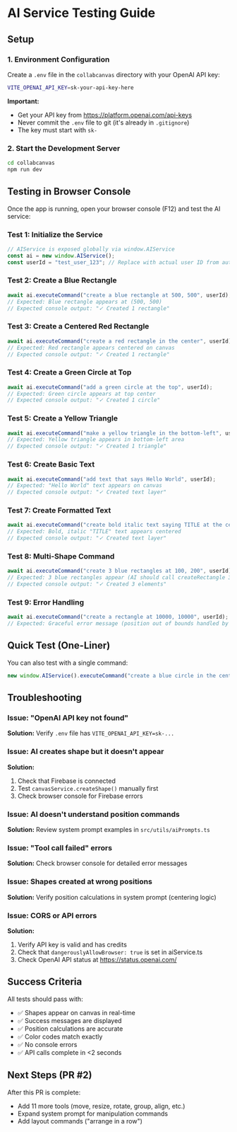 # AI Service Testing Guide

## Setup

### 1. Environment Configuration

Create a `.env` file in the `collabcanvas` directory with your OpenAI API key:

```bash
VITE_OPENAI_API_KEY=sk-your-api-key-here
```

**Important:** 
- Get your API key from https://platform.openai.com/api-keys
- Never commit the `.env` file to git (it's already in `.gitignore`)
- The key must start with `sk-`

### 2. Start the Development Server

```bash
cd collabcanvas
npm run dev
```

## Testing in Browser Console

Once the app is running, open your browser console (F12) and test the AI service:

### Test 1: Initialize the Service

```javascript
// AIService is exposed globally via window.AIService
const ai = new window.AIService();
const userId = "test_user_123"; // Replace with actual user ID from auth if logged in
```

### Test 2: Create a Blue Rectangle

```javascript
await ai.executeCommand("create a blue rectangle at 500, 500", userId);
// Expected: Blue rectangle appears at (500, 500)
// Expected console output: "✓ Created 1 rectangle"
```

### Test 3: Create a Centered Red Rectangle

```javascript
await ai.executeCommand("create a red rectangle in the center", userId);
// Expected: Red rectangle appears centered on canvas
// Expected console output: "✓ Created 1 rectangle"
```

### Test 4: Create a Green Circle at Top

```javascript
await ai.executeCommand("add a green circle at the top", userId);
// Expected: Green circle appears at top center
// Expected console output: "✓ Created 1 circle"
```

### Test 5: Create a Yellow Triangle

```javascript
await ai.executeCommand("make a yellow triangle in the bottom-left", userId);
// Expected: Yellow triangle appears in bottom-left area
// Expected console output: "✓ Created 1 triangle"
```

### Test 6: Create Basic Text

```javascript
await ai.executeCommand("add text that says Hello World", userId);
// Expected: "Hello World" text appears on canvas
// Expected console output: "✓ Created text layer"
```

### Test 7: Create Formatted Text

```javascript
await ai.executeCommand("create bold italic text saying TITLE at the center", userId);
// Expected: Bold, italic "TITLE" text appears centered
// Expected console output: "✓ Created text layer"
```

### Test 8: Multi-Shape Command

```javascript
await ai.executeCommand("create 3 blue rectangles at 100, 200", userId);
// Expected: 3 blue rectangles appear (AI should call createRectangle 3 times)
// Expected console output: "✓ Created 3 elements"
```

### Test 9: Error Handling

```javascript
await ai.executeCommand("create a rectangle at 10000, 10000", userId);
// Expected: Graceful error message (position out of bounds handled by AI or service)
```

## Quick Test (One-Liner)

You can also test with a single command:

```javascript
new window.AIService().executeCommand("create a blue circle in the center", "test_user").then(r => console.log(r.message));
```

## Troubleshooting

### Issue: "OpenAI API key not found"
**Solution:** Verify `.env` file has `VITE_OPENAI_API_KEY=sk-...`

### Issue: AI creates shape but it doesn't appear
**Solution:** 
1. Check that Firebase is connected
2. Test `canvasService.createShape()` manually first
3. Check browser console for Firebase errors

### Issue: AI doesn't understand position commands
**Solution:** Review system prompt examples in `src/utils/aiPrompts.ts`

### Issue: "Tool call failed" errors
**Solution:** Check browser console for detailed error messages

### Issue: Shapes created at wrong positions
**Solution:** Verify position calculations in system prompt (centering logic)

### Issue: CORS or API errors
**Solution:** 
1. Verify API key is valid and has credits
2. Check that `dangerouslyAllowBrowser: true` is set in aiService.ts
3. Check OpenAI API status at https://status.openai.com/

## Success Criteria

All tests should pass with:
- ✅ Shapes appear on canvas in real-time
- ✅ Success messages are displayed
- ✅ Position calculations are accurate
- ✅ Color codes match exactly
- ✅ No console errors
- ✅ API calls complete in <2 seconds

## Next Steps (PR #2)

After this PR is complete:
- Add 11 more tools (move, resize, rotate, group, align, etc.)
- Expand system prompt for manipulation commands
- Add layout commands ("arrange in a row")

